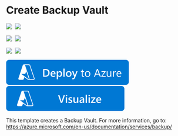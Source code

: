 # Create Backup Vault

<IMG SRC="https://azurequickstartsservice.blob.core.windows.net/badges/101-backup-vault-create/PublicLastTestDate.svg" />&nbsp;
<IMG SRC="https://azurequickstartsservice.blob.core.windows.net/badges/101-backup-vault-create/PublicDeployment.svg" />&nbsp;

<IMG SRC="https://azurequickstartsservice.blob.core.windows.net/badges/101-backup-vault-create/FairfaxLastTestDate.svg" />&nbsp;
<IMG SRC="https://azurequickstartsservice.blob.core.windows.net/badges/101-backup-vault-create/FairfaxDeployment.svg" />&nbsp;

<IMG SRC="https://azurequickstartsservice.blob.core.windows.net/badges/101-backup-vault-create/BestPracticeResult.svg" />&nbsp;
<IMG SRC="https://azurequickstartsservice.blob.core.windows.net/badges/101-backup-vault-create/CredScanResult.svg" />&nbsp;

<a href="https://portal.azure.com/#create/Microsoft.Template/uri/https%3A%2F%2Fraw.githubusercontent.com%2FAzure%2Fazure-quickstart-templates%2Fmaster%2F101-backup-vault-create%2Fazuredeploy.json" target="_blank">
    <img src="https://raw.githubusercontent.com/Azure/azure-quickstart-templates/master/1-CONTRIBUTION-GUIDE/images/deploytoazure.svg"/>
</a>
<a href="http://armviz.io/#/?load=https%3A%2F%2Fraw.githubusercontent.com%2FAzure%2Fazure-quickstart-templates%2Fmaster%2F101-backup-vault-create%2Fazuredeploy.json" target="_blank">
    <img src="https://raw.githubusercontent.com/Azure/azure-quickstart-templates/master/1-CONTRIBUTION-GUIDE/images/visualizebutton.svg"/>
</a>

This template creates a Backup Vault. For more information, go to: https://azure.microsoft.com/en-us/documentation/services/backup/

